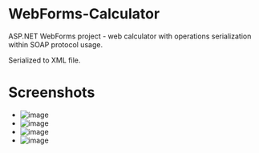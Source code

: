# WebForms-Calculator
ASP.NET WebForms project - web calculator with operations serialization within SOAP protocol usage.

Serialized to XML file.

# Screenshots

- ![image](https://cdn.discordapp.com/attachments/798693819138703381/1023678986737426462/unknown.png)
- ![image](https://cdn.discordapp.com/attachments/798693819138703381/1023679037064871937/unknown.png)
- ![image](https://cdn.discordapp.com/attachments/798693819138703381/1023679065342869514/unknown.png)
- ![image](https://cdn.discordapp.com/attachments/798693819138703381/1023679224000827492/unknown.png)